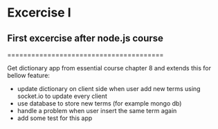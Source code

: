 # Excercise I

## First excercise after node.js course

=======================================

Get dictionary app from essential course chapter 8 and extends this for bellow feature:

* update dictionary on client side when user add new terms using socket.io to update every client 
* use database to store new terms (for example mongo db)
* handle a problem when user insert the same term again
* add some test for this app

